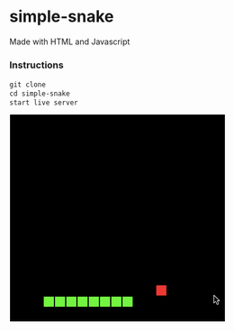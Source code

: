 # simple-snake

Made with HTML and Javascript

### Instructions

```
git clone
cd simple-snake
start live server
```

![SnakeGif](https://github.com/brainden/simple-snake/blob/master/snake.gif?raw=true)
